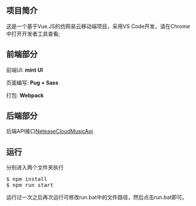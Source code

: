 <h2>项目简介</h2>
这是一个基于Vue.JS的仿网易云移动端项目，采用VS Code开发，请在Chrome中打开开发者工具查看;

<h2>前端部分</h2>
<p>前端UI: <strong>mint UI</strong></p>
<p>页面编写: <strong> Pug + Sass </strong></p>
<p>打包: <strong>Webpack</strong></p>


<h2>后端部分</h2>
后端API接口<a href="https://binaryify.github.io/NeteaseCloudMusicApi/#/">NeteaseCloudMusicApi</a>

<h2>运行</h2>
分别进入两个文件夹执行
<pre>$ npm install
$ npm run start
</pre>

运行过一次之后再次运行可修改run.bat中的文件路径，然后点击run.bat即可。

